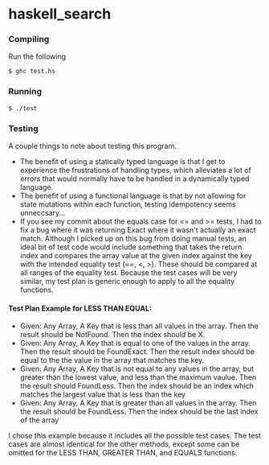 # haskell_search

### Compiling
Run the following
```
$ ghc test.hs
```

### Running
```
$ ./test
```

### Testing
A couple things to note about testing this program.
- The benefit of using a statically typed language is that I get to experience the frustrations of handling types, which alleviates a lot of errors that would normally have to be handled in a dynamically typed language.
- The benefit of using a functional language is that by not allowing for state mutations within each function, testing idempotency seems unneccsary...
- If you see my commit about the equals case for <= and >= tests, I had to fix a bug where it was returning Exact where it wasn't actually an exact match. Although I picked up on this bug from doing manual tests, an ideal bit of test code would include something that takes the return index and compares the array value at the given index against the key with the intended equality test (==, <, >). These should be compared at all ranges of the equality test. Because the test cases will be very similar, my test plan is generic enough to apply to all the equality functions.

#### Test Plan Example for LESS THAN EQUAL:
- Given: Any Array, A Key that is less than all values in the array. Then the result should be NotFound. Then the index should be X.
- Given: Any Array, A Key that is equal to one of the values in the array. Then the result should be FoundExact. Then the result index should be equal to the the value in the array that matches the key.
- Given: Any Array, A Key that is not equal to any values in the array, but greater than the lowest value, and less than the maximum vaulue. Then the result should FoundLess. Then the index should be an index which matches the largest value that is less than the key
- Given: Any Array, A Key that is greater than all values in the array. Then the result should be FoundLess. Then the index should be the last index of the array

I chose this example because it includes all the possible test cases. The test cases are almost identical for the other methods, except some can be omitted for the LESS THAN, GREATER THAN, and EQUALS functions.
